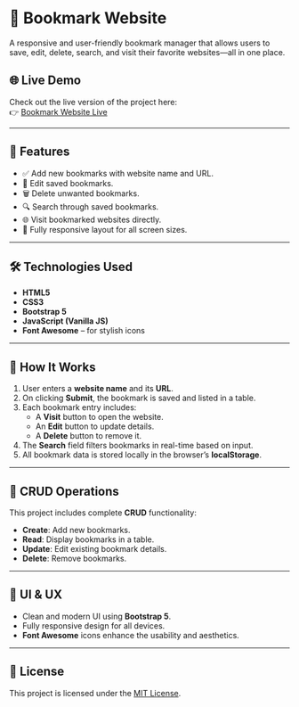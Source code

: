 # 📑 Bookmark Website

A responsive and user-friendly bookmark manager that allows users to save, edit, delete, search, and visit their favorite websites—all in one place.

## 🌐 Live Demo

Check out the live version of the project here:  
👉 [Bookmark Website Live](https://youssefelhabal.github.io/Bookmark/)

---

## 🚀 Features

- ✅ Add new bookmarks with website name and URL.
- 📝 Edit saved bookmarks.
- 🗑️ Delete unwanted bookmarks.
- 🔍 Search through saved bookmarks.
- 🌐 Visit bookmarked websites directly.
- 📱 Fully responsive layout for all screen sizes.

---

## 🛠️ Technologies Used

- **HTML5**
- **CSS3**
- **Bootstrap 5**
- **JavaScript (Vanilla JS)**
- **Font Awesome** – for stylish icons

---

## 🧠 How It Works

1. User enters a **website name** and its **URL**.
2. On clicking **Submit**, the bookmark is saved and listed in a table.
3. Each bookmark entry includes:
   - A **Visit** button to open the website.
   - An **Edit** button to update details.
   - A **Delete** button to remove it.
4. The **Search** field filters bookmarks in real-time based on input.
5. All bookmark data is stored locally in the browser’s **localStorage**.

---

## 🧪 CRUD Operations

This project includes complete **CRUD** functionality:

- **Create**: Add new bookmarks.
- **Read**: Display bookmarks in a table.
- **Update**: Edit existing bookmark details.
- **Delete**: Remove bookmarks.

---

## 🎨 UI & UX

- Clean and modern UI using **Bootstrap 5**.
- Fully responsive design for all devices.
- **Font Awesome** icons enhance the usability and aesthetics.

---

## 📃 License

This project is licensed under the [MIT License](LICENSE).


